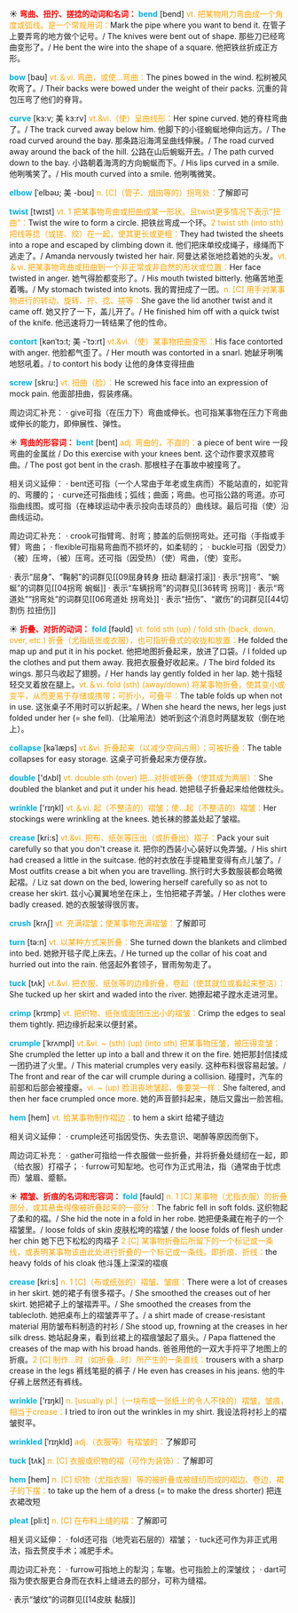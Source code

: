 ☀ <font color="red">**弯曲、扭拧、搓捻的动词和名词：**</font>
<font color="sky blue">**bend**</font> [bend] 
<font color="orange">vt. 把某物用力弯曲成一个角度或弧线。是一个常规用词：</font>Mark the pipe where you want to bend it. 在管子上要弄弯的地方做个记号。/ The knives were bent out of shape. 那些刀已经弯曲变形了。/ He bent the wire into the shape of a square. 他把铁丝折成正方形。

<font color="sky blue">**bow**</font> [baʊ] 
<font color="orange">vt.＆vi. 弯曲，或使…弯曲：</font>The pines bowed in the wind. 松树被风吹弯了。/ Their backs were bowed under the weight of their packs. 沉重的背包压弯了他们的脊背。
          
<font color="sky blue">**curve**</font> [kɜ:v; 美 kɜ:rv]
<font color="orange">vt.&vi.（使）呈曲线形：</font>Her spine curved. 她的脊柱弯曲了。/ The track curved away below him. 他脚下的小径蜿蜒地伸向远方。/ The road curved around the bay. 那条路沿海湾呈曲线伸展。/ The road curved away around the back of the hill. 公路在山后蜿蜒开去。/ The path curved down to the bay. 小路朝着海湾的方向蜿蜒而下。/ His lips curved in a smile. 他咧嘴笑了。/ His mouth curved into a smile. 他咧嘴微笑。

<font color="sky blue">**elbow**</font> [ˈelbəʊ; 美 -boʊ]
<font color="orange">n. [C]（管子、烟囱等的）拐弯处：</font>了解即可

<font color="sky blue">**twist**</font> [twɪst] 
<font color="orange">vt. 1 把某事物弯曲或扭曲成某一形状。且twist更多情况下表示“扭曲”：</font>Twist the wire to form a circle. 把铁丝弯成一个环。<font color="orange">2 twist sth (into sth) 把线等捻（或搓、绞）在一起，使其更长或更粗：</font>They had twisted the sheets into a rope and escaped by climbing down it. 他们把床单绞成绳子，缘绳而下逃走了。/ Amanda nervously twisted her hair. 阿曼达紧张地捻着她的头发。<font color="orange">vt.＆vi. 把某事物弯曲或扭曲到一个非正常或非自然的形状或位置：</font>Her face twisted in anger. 她气得脸都变形了。/ His mouth twisted bitterly. 他痛苦地歪着嘴。/ My stomach twisted into knots. 我的胃扭成了一团。<font color="orange">n. [C] 用手对某事物进行的转动、旋转、拧、捻、搓等：</font>She gave the lid another twist and it came off. 她又拧了一下，盖儿开了。/ He finished him off with a quick twist of the knife. 他迅速将刀一转结果了他的性命。
  
<font color="sky blue">**contort**</font> [kənˈtɔ:t; 美 -ˈtɔ:rt]
<font color="orange">vt.&vi.（使）某事物扭曲变形：</font>His face contorted with anger. 他脸都气歪了。/ Her mouth was contorted in a snarl. 她龇牙咧嘴地怒吼着。/ to contort his body 让他的身体变得扭曲
           
<font color="sky blue">**screw**</font> [skru:]
<font color="orange">vt. 扭曲（脸）：</font>He screwed his face into an expression of mock pain. 他面部扭曲，假装疼痛。

周边词汇补充：
· give可指（在压力下）弯曲或伸长。也可指某事物在压力下弯曲或伸长的能力，即伸展性、弹性。

☀ <font color="red">**弯曲的形容词：**</font>
<font color="sky blue">**bent**</font> [bent] 
<font color="orange">adj. 弯曲的，不直的：</font>a piece of bent wire 一段弯曲的金属丝 / Do this exercise with your knees bent. 这个动作要求双膝弯曲。/ The post got bent in the crash. 那根柱子在事故中被撞弯了。

相关词义延伸：
· bent还可指（一个人常由于年老或生病而）不能站直的，如驼背的、弯腰的；
· curve还可指曲线；弧线；曲面；弯曲。也可指公路的弯道。亦可指曲线图。或可指（在棒球运动中表示投向击球员的）曲线球。最后可指（使）沿曲线运动。

周边词汇补充：
· crook可指臂弯、肘弯；膝盖的后侧拐弯处。还可指（手指或手臂）弯曲；
· flexible可指易弯曲而不损坏的，如柔韧的；
· buckle可指（因受力）（被）压垮，（被）压弯。还可指（因受热）（使）弯曲，（使）变形。

· 表示“屈身”、“鞠躬”的词群见[[09屈身转身 扭动 翻滚打滚]]
· 表示“拐弯”、“蜿蜒”的词群见[[04拐弯 蜿蜒]]
· 表示“车辆拐弯”的词群见[[36转弯 拐弯]]
· 表示“弯道处”“拐弯处”的词群见[[06弯道处 拐弯处]]
· 表示“扭伤”、“崴伤”的词群见[[44切割伤 拉扭伤]]

☀ <font color="red">**折叠、对折的动词：**</font>
<font color="sky blue">**fold**</font> [fəʊld] 
<font color="orange">vt. fold sth (up) / fold sth (back, down, over, etc.) 折叠（尤指纸张或衣服），也可指折叠式的收拢和放置：</font>He folded the map up and put it in his pocket. 他把地图折叠起来，放进了口袋。/ I folded up the clothes and put them away. 我把衣服叠好收起来。/ The bird folded its wings. 那只鸟收起了翅膀。/ Her hands lay gently folded in her lap. 她十指轻轻交叉着放在腿上。<font color="orange">vt.＆vi. fold (sth) (away/down) 将某事物折叠，使其变小或变平，从而更易于存储或携带；可折小，可叠平：</font>The table folds up when not in use. 这张桌子不用时可以折起来。/ When she heard the news, her legs just folded under her (= she fell).（比喻用法）她听到这个消息时两腿发软（倒在地上）。
           
<font color="sky blue">**collapse**</font> [kəˈlæps]
<font color="orange">vt.&vi. 折叠起来（以减少空间占用）；可被折叠：</font>The table collapses for easy storage. 这桌子可折叠起来方便存放。

<font color="sky blue">**double**</font> ['dʌbl] 
<font color="orange">vt. double sth (over) 把…对折或折叠（使其成为两层）：</font>She doubled the blanket and put it under his head. 她把毯子折叠起来给他做枕头。

<font color="sky blue">**wrinkle**</font> ['rɪŋkl] 
<font color="orange">vt.＆vi. 起（不整洁的）褶皱；使…起（不整洁的）褶皱：</font>Her stockings were wrinkling at the knees. 她长袜的膝盖处起了皱褶。
                      
<font color="sky blue">**crease**</font> [kri:s]
<font color="orange">vt.&vi. 把布、纸张等压出（或折叠出）褶子：</font>Pack your suit carefully so that you don't crease it. 把你的西装小心装好以免弄皱。/ His shirt had creased a little in the suitcase. 他的衬衣放在手提箱里变得有点儿皱了。/ Most outfits crease a bit when you are travelling. 旅行时大多数服装都会略微起褶。/ Liz sat down on the bed, lowering herself carefully so as not to crease her skirt. 兹小心翼翼地坐在床上，生怕把裙子弄皱。/ Her clothes were badly creased. 她的衣服皱得很厉害。

<font color="sky blue">**crush**</font> [krʌʃ]
<font color="orange">vt. 充满褶皱；使某事物充满褶皱：</font>了解即可

<font color="sky blue">**turn**</font> [tə:n] 
<font color="orange">vt. 以某种方式来折叠：</font>She turned down the blankets and climbed into bed. 她掀开毯子爬上床去。/ He turned up the collar of his coat and hurried out into the rain. 他竖起外套领子，冒雨匆匆走了。
       
<font color="sky blue">**tuck**</font> [tʌk]
<font color="orange">vt.&vi. 把衣服、纸张等的边缘折叠，卷起（使其就位或看起来整洁）：</font>She tucked up her skirt and waded into the river. 她撩起裙子蹚水走进河里。
       
<font color="sky blue">**crimp**</font> [krɪmp]
<font color="orange">vt. 把织物、纸张或面团压出小的褶皱：</font>Crimp the edges to seal them tightly. 把边缘折起来以便封紧。

<font color="sky blue">**crumple**</font> [ˈkrʌmpl]
<font color="orange">vt.&vi. ~ (sth) (up) (into sth) 把某事物压皱，被压得变皱：</font>She crumpled the letter up into a ball and threw it on the fire. 她把那封信揉成一团扔进了火里。/ This material crumples very easily. 这种布料很容易起皱。/ The front and rear of the car will crumple during a collision. 碰撞时，汽车的前部和后部会被撞瘪。<font color="orange">vi. ~ (up) 脸沮丧地皱起，像要哭一样：</font>She faltered, and then her face crumpled once more. 她的声音颤抖起来，随后又露出一脸苦相。

<font color="sky blue">**hem**</font> [hem]
<font color="orange">vt. 给某事物制作褶边：</font>to hem a skirt 给裙子缝边

相关词义延伸：
· crumple还可指因受伤、失去意识、喝醉等原因而倒下。

周边词汇补充：
· gather可指给一件衣服做一些折叠，并将折叠处缝纫在一起，即（给衣服）打褶子；
· furrow可知犁地。也可作为正式用法，指（通常由于忧虑而）皱眉、蹙额。

☀ <font color="red">**褶皱、折痕的名词和形容词：**</font>
<font color="sky blue">**fold**</font> [fəʊld] 
<font color="orange">n. 1 [C] 某事物（尤指衣服）的折叠部分，或其悬垂得像被折叠起来的一部分：</font>The fabric fell in soft folds. 这织物起了柔和的褶。/ She hid the note in a fold in her robe. 她把便条藏在袍子的一个褶皱里。/ loose folds of skin 皮肤松垮的褶皱 / the loose folds of flesh under her chin 她下巴下松松的肉褶子 <font color="orange">2 [C] 某事物折叠后所留下的一个标记或一条线，或表明某事物该由此处进行折叠的一个标记或一条线。即折痕、折线：</font>the heavy folds of his cloak 他斗篷上深深的褶痕
           
<font color="sky blue">**crease**</font> [kri:s]
<font color="orange">n. 1 [C]（布或纸张的）褶皱、皱痕：</font>There were a lot of creases in her skirt. 她的裙子有很多褶子。/ She smoothed the creases out of her skirt. 她把裙子上的皱褶弄平。/ She smoothed the creases from the tablecloth. 她把桌布上的褶皱弄平了。/ a shirt made of crease-resistant material 用防皱布料制造的衬衫 / She stood up, frowning at the creases in her silk dress. 她站起身来，看到丝裙上的褶痕皱起了眉头。/ Papa flattened the creases of the map with his broad hands. 爸爸用他的一双大手捋平了地图上的折痕。<font color="orange">2 [C] 制作…时（如折叠…时）所产生的一条直线：</font>trousers with a sharp crease in the legs 裤线笔挺的裤子 / He even has creases in his jeans. 他的牛仔裤上居然还有裤线。

<font color="sky blue">**wrinkle**</font> ['rɪŋkl] 
<font color="orange">n. [usually pl.]（一块布或一张纸上的令人不快的）褶皱，皱痕，相当于crease：</font>I tried to iron out the wrinkles in my shirt. 我设法将衬衫上的褶皱熨平。
            
<font color="sky blue">**wrinkled**</font> [ˈrɪŋkld]
<font color="orange">adj.（衣服等）有褶皱的：</font>了解即可

<font color="sky blue">**tuck**</font> [tʌk]
<font color="orange">n. [C] 衣服或织物的褶（可作为装饰）：</font>了解即可

<font color="sky blue">**hem**</font> [hem]
<font color="orange">n. [C] 织物（尤指衣服）等的被折叠或被缝纫而成的褶边、卷边，裙子的下摆：</font>to take up the hem of a dress (= to make the dress shorter) 把连衣裙改短

<font color="sky blue">**pleat**</font> [pli:t]
<font color="orange">n. [C] 在布料上缝的褶：</font>了解即可

相关词义延伸：
· fold还可指（地壳岩石层的）褶皱；
· tuck还可作为非正式用法，指去赘皮手术；减肥手术。

周边词汇补充：
· furrow可指地上的犁沟；车辙。也可指脸上的深皱纹；
· dart可指为使衣服更合身而在衣料上缝进去的部分，可称为缝褶。

· 表示“皱纹”的词群见[[14皮肤 黏膜]]

